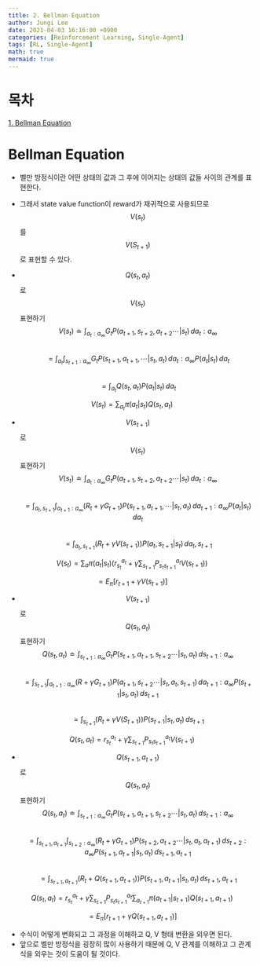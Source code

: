 ```yaml
---
title: 2. Bellman Equation
author: Jungi Lee
date: 2021-04-03 16:16:00 +0900
categories: [Reinforcement Learning, Single-Agent]
tags: [RL, Single-Agent]
math: true
mermaid: true
---
```

# 목차 
[1. Bellman Equation](#bellman-equation)  

# Bellman Equation  
- 벨만 방정식이란 어떤 상태의 값과 그 후에 이어지는 상태의 값들 사이의 관계를 표현한다.  
- 그래서 state value function이 reward가 재귀적으로 사용되므로 $$V(s_t)$$를 $$V(S_{t+1})$$로 표현할 수 있다.  

- $$Q(s_t,a_t)$$로 $$V(s_t)$$ 표현하기  
$$V(s_t) \doteq \int_{a_{t}:a_{\infty}} G_tP(a_{t+1},s_{t+2},a_{t+2} \cdots |s_t) \, da_t:a_{\infty}$$  
$$=\int_{a_t}\int_{s_{t+1}:a_{\infty}} G_t P(s_{t+1},a_{t+1}, \cdots|s_t,a_t)\,da_t:a_{\infty}P(a_t|s_t)\,da_t$$   
$$=\int_{a_t}Q(s_t,a_t)P(a_t|s_t)\,da_t$$  

$$V(s_t) = \sum_{a_t} \pi (a_t|s_t) Q(s_t,a_t) $$  

- $$V(s_{t+1})$$로 $$V(s_t)$$ 표현하기  
$$V(s_t) \doteq \int_{a_{t}:a_{\infty}} G_tP(a_{t+1},s_{t+2},a_{t+2} \cdots |s_t) \, da_t:a_{\infty}$$  
$$=\int_{a_t,s_{t+1}}\int_{a_{t+1}:a_{\infty}} (R_t + \gamma G_{t+1}) P(s_{t+1},a_{t+1}, \cdots|s_t,a_t)\,da_{t+1}:a_{\infty}P(a_t|s_t)\,da_t$$   
$$=\int_{a_t,s_{t+1}} (R_t +\gamma V(s_{t+1})) P(a_t,s_{t+1}|s_t) \, da_t,s_{t+1}$$  

$$V(s_t) = \sum_a \pi (a_t|s_t) (r_{s_t}^{a_t}+ \gamma \sum_{s_{t+1}} P_{s_t s_{t+1}}^{a_t} V(s_{t+1}))$$

$$=E_{\pi}[r_{t+1} + \gamma V(s_{t+1})]$$  

- $$V(s_{t+1})$$로 $$Q(s_t,a_t)$$표현하기  
$$Q(s_t,a_t) \doteq \int_{s_{t+1}:a_{\infty}} G_tP(s_{t+1},a_{t+1},s_{t+2} \cdots |s_t,a_t) \, ds_{t+1}:a_{\infty}$$  
$$=\int_{s_{t+1}} \int_{a_{t+1}:a_{\infty}} (R+\gamma G_{t+1}) P(a_{t+1}, s_{t+2} \cdots |s_t, a_t, s_{t+1}) \, da_{t+1}:a_{\infty} P(s_{t+1}|s_t, a_t) \,ds_{t+1}$$  
$$=\int_{s_{t+1}} (R_t + \gamma V(S_{t+1})) P(s_{t+1}|s_t,a_t) \,ds_{t+1}$$  

$$Q(s_t,a_t) = r_{s_t}^{a_t}+ \gamma \sum_{s_{t+1}} P_{s_t s_{t+1}}^{a_t} V(s_{t+1})$$

- $$Q(s_{t+1},a_{t+1})$$로 $$Q(s_t,a_t)$$표현하기  
$$Q(s_t,a_t) \doteq \int_{s_{t+1}:a_{\infty}} G_tP(s_{t+1},a_{t+1},s_{t+2} \cdots |s_t,a_t) \, ds_{t+1}:a_{\infty}$$  
$$=\int_{s_{t+1},a_{t+1}}  \int_{s_{t+2}:a_{\infty}} (R_t + \gamma G_{t+1}) P(s_{t+2},a_{t+2} \cdots |s_t, a_t, a_{t+1}) \,ds_{t+2}:a_{\infty} P(s_{t+1},a_{t+1}|s_t,a_t) \, ds_{t+1}, a_{t+1}$$  
$$=\int_{s_{t+1},a_{t+1}} (R_t + Q(s_{t+1}, a_{t+1})) P(s_{t+1}, a_{t+1} | s_t, a_t) \,ds_{t+1},a_{t+1}$$  

$$Q(s_t,a_t) = r_{s_t}^{a_t}+ \gamma \sum_{s_{t+1}} P_{s_t s_{t+1}}^{a_t} \sum_{a_{t+1}} \pi(a_{t+1}|s_{t+1})Q(s_{t+1},a_{t+1})$$

$$=E_{\pi}[r_{t+1} + \gamma Q(s_{t+1},a_{t+1})]$$  

- 수식이 어떻게 변화되고 그 과정을 이해하고 Q, V 형태 변환을 외우면 된다.  
- 앞으로 벨만 방정식을 굉장히 많이 사용하기 때문에 Q, V 관계를 이해하고 그 관계식을 외우는 것이 도움이 될 것이다.  
